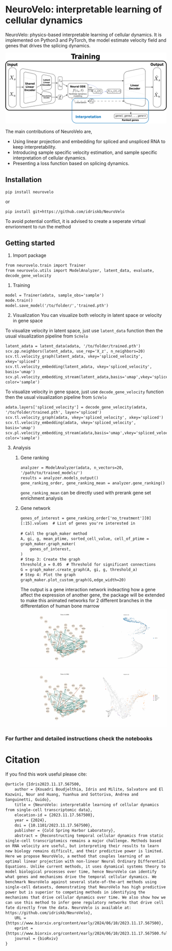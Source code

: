 # NeuroVelo: interpretable learning of cellular dynamics
NeuroVelo: physics-based interpretable learning of cellular dynamics. It is implemented on Python3 and PyTorch, the model estimate velocity field and genes that drives the splicing dynamics.

![Model](https://github.com/idriskb/NeuroVelo/blob/main/figures/model_final.png?raw=true)

The main contributions of NeuroVelo are,

- Using linear projection and embedding for spliced and unspliced RNA to keep interpretability.
- Introducing sample specific velocity estimation, and sample specific interpretation of cellular dynamics.
- Presenting a loss function based on splicing dynamics.

## Installation

```python3
pip install neurovelo
```

or

```python3
pip install git+https://github.com/idriskb/NeuroVelo
```

To avoid potential conflict, it is advised to create a seperate virtual envrionment to run the method
## Getting started

1. Import package

```python3
from neurovelo.train import Trainer
from neurovelo.utils import ModelAnalyzer, latent_data, evaluate, decode_gene_velocity
```

1. Training

```python3
model = Trainer(adata, sample_obs='sample')
mode.train()
model.save_model('/to/folder/','trained.pth')
```

2. Visualization
You can visualize both velocity in latent space or velocity in gene space

To visualize velocity in latent space, just use ```latent_data``` function then the usual visualization pipeline from ```ScVelo```
```python3
latent_adata = latent_data(adata, '/to/folder/trained.pth')
scv.pp.neighbors(latent_adata, use_rep='X_z', n_neighbors=20)
scv.tl.velocity_graph(latent_adata, vkey='spliced_velocity', xkey='spliced')
scv.tl.velocity_embedding(latent_adata, vkey='spliced_velocity', basis='umap')
scv.pl.velocity_embedding_stream(latent_adata,basis='umap',vkey='spliced_velocity', color='sample')
```

To visualize velocity in gene space, just use ```decode_gene_velocity``` function then the usual visualization pipeline from ```ScVelo```
```python3
adata.layers['spliced_velocity'] = decode_gene_velocity(adata, '/to/folder/trained.pth', layer='spliced')
scv.tl.velocity_graph(adata, vkey='spliced_velocity', xkey='spliced')
scv.tl.velocity_embedding(adata, vkey='spliced_velocity', basis='umap')
scv.pl.velocity_embedding_stream(adata,basis='umap',vkey='spliced_velocity', color='sample')
```

3. Analysis

	1. Gene ranking

		```python3
		analyzer = ModelAnalyzer(adata, n_vectors=20, '/path/to/trained_models/')
		results = analyzer.models_output()
		gene_ranking_order, gene_ranking_mean = analyzer.gene_ranking()
		```
		```gene_ranking_mean``` can be directly used with prerank gene set enrichment analysis
	
	2. Gene network
		```python3
		genes_of_interest = gene_ranking_order['no_treatment'][0][:15].values  # List of genes you're interested in

		# Call the graph_maker method
		A, gi, g, mean_ptime, sorted_cell_value, cell_of_ptime = graph_maker.graph_maker(
			genes_of_interest,
		)
		# Step 3: Create the graph
		threshold_a = 0.05  # Threshold for significant connections
		G = graph_maker.create_graph(A, gi, g, threshold_a)
		# Step 4: Plot the graph
		graph_maker.plot_custom_graph(G,edge_width=20)
		```
		The output is a gene interaction network indeacting how a gene affect the expression of another gene, the package will be extended to make this animated networks for 2 different branches in the differentation of human bone marrow
		![Animated network branch1](./figures/scatterplot_and_network_animation_greater_than_0_3_branch1.gif)
		![Animated network branch2](./figures/scatterplot_and_network_animation_greater_than_0_3_branch2.gif)
### For further and detailed instructions check the notebooks

# Citation
If you find this work useful please cite:
```
@article {Idris2023.11.17.567500,
	author = {Kouadri Boudjelthia, Idris and Milite, Salvatore and El Kazwini, Nour and Huang, Yuanhua and Sottoriva, Andrea and Sanguinetti, Guido},
	title = {NeuroVelo: interpretable learning of cellular dynamics from single-cell transcriptomic data},
	elocation-id = {2023.11.17.567500},
	year = {2024},
	doi = {10.1101/2023.11.17.567500},
	publisher = {Cold Spring Harbor Laboratory},
	abstract = {Reconstructing temporal cellular dynamics from static single-cell transcriptomics remains a major challenge. Methods based on RNA velocity are useful, but interpreting their results to learn new biology remains difficult, and their predictive power is limited. Here we propose NeuroVelo, a method that couples learning of an optimal linear projection with non-linear Neural Ordinary Differential Equations. Unlike current methods, it uses dynamical systems theory to model biological processes over time, hence NeuroVelo can identify what genes and mechanisms drive the temporal cellular dynamics. We benchmark NeuroVelo against several state-of-the-art methods using single-cell datasets, demonstrating that NeuroVelo has high predictive power but is superior to competing methods in identifying the mechanisms that drive cellular dynamics over time. We also show how we can use this method to infer gene regulatory networks that drive cell fate directly from the data. NeuroVelo is available at: https://github.com/idriskb/NeuroVelo},
	URL = {https://www.biorxiv.org/content/early/2024/06/10/2023.11.17.567500},
	eprint = {https://www.biorxiv.org/content/early/2024/06/10/2023.11.17.567500.full.pdf},
	journal = {bioRxiv}
}
```
